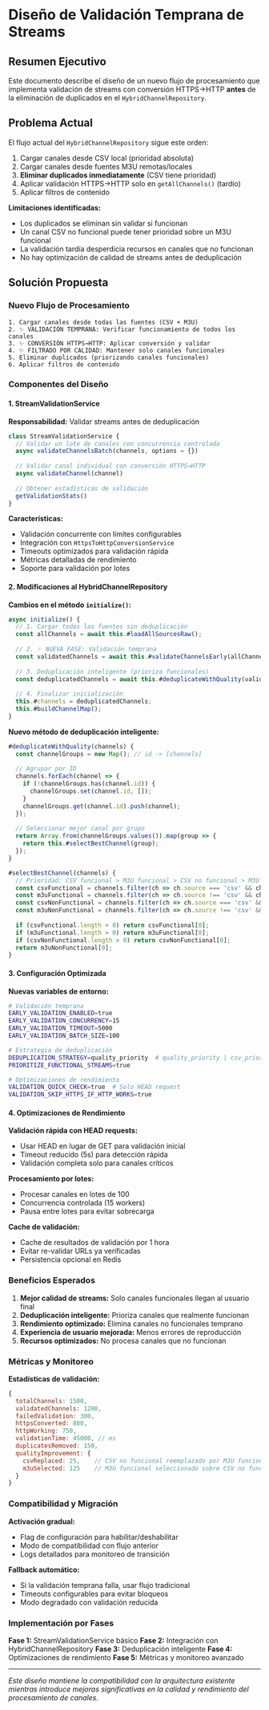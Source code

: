 # Diseño de Validación Temprana de Streams

## Resumen Ejecutivo

Este documento describe el diseño de un nuevo flujo de procesamiento que implementa validación de streams con conversión HTTPS→HTTP **antes** de la eliminación de duplicados en el `HybridChannelRepository`.

## Problema Actual

El flujo actual del `HybridChannelRepository` sigue este orden:
1. Cargar canales desde CSV local (prioridad absoluta)
2. Cargar canales desde fuentes M3U remotas/locales
3. **Eliminar duplicados inmediatamente** (CSV tiene prioridad)
4. Aplicar validación HTTPS→HTTP solo en `getAllChannels()` (tardío)
5. Aplicar filtros de contenido

**Limitaciones identificadas:**
- Los duplicados se eliminan sin validar si funcionan
- Un canal CSV no funcional puede tener prioridad sobre un M3U funcional
- La validación tardía desperdicia recursos en canales que no funcionan
- No hay optimización de calidad de streams antes de deduplicación

## Solución Propuesta

### Nuevo Flujo de Procesamiento

```
1. Cargar canales desde todas las fuentes (CSV + M3U)
2. ✨ VALIDACIÓN TEMPRANA: Verificar funcionamiento de todos los canales
3. ✨ CONVERSIÓN HTTPS→HTTP: Aplicar conversión y validar
4. ✨ FILTRADO POR CALIDAD: Mantener solo canales funcionales
5. Eliminar duplicados (priorizando canales funcionales)
6. Aplicar filtros de contenido
```

### Componentes del Diseño

#### 1. StreamValidationService

**Responsabilidad:** Validar streams antes de deduplicación

```javascript
class StreamValidationService {
  // Validar un lote de canales con concurrencia controlada
  async validateChannelsBatch(channels, options = {})
  
  // Validar canal individual con conversión HTTPS→HTTP
  async validateChannel(channel)
  
  // Obtener estadísticas de validación
  getValidationStats()
}
```

**Características:**
- Validación concurrente con límites configurables
- Integración con `HttpsToHttpConversionService`
- Timeouts optimizados para validación rápida
- Métricas detalladas de rendimiento
- Soporte para validación por lotes

#### 2. Modificaciones al HybridChannelRepository

**Cambios en el método `initialize()`:**

```javascript
async initialize() {
  // 1. Cargar todas las fuentes sin deduplicación
  const allChannels = await this.#loadAllSourcesRaw();
  
  // 2. ✨ NUEVA FASE: Validación temprana
  const validatedChannels = await this.#validateChannelsEarly(allChannels);
  
  // 3. Deduplicación inteligente (prioriza funcionales)
  const deduplicatedChannels = await this.#deduplicateWithQuality(validatedChannels);
  
  // 4. Finalizar inicialización
  this.#channels = deduplicatedChannels;
  this.#buildChannelMap();
}
```

**Nuevo método de deduplicación inteligente:**

```javascript
#deduplicateWithQuality(channels) {
  const channelGroups = new Map(); // id -> [channels]
  
  // Agrupar por ID
  channels.forEach(channel => {
    if (!channelGroups.has(channel.id)) {
      channelGroups.set(channel.id, []);
    }
    channelGroups.get(channel.id).push(channel);
  });
  
  // Seleccionar mejor canal por grupo
  return Array.from(channelGroups.values()).map(group => {
    return this.#selectBestChannel(group);
  });
}

#selectBestChannel(channels) {
  // Prioridad: CSV funcional > M3U funcional > CSV no funcional > M3U no funcional
  const csvFunctional = channels.filter(ch => ch.source === 'csv' && ch.isValidated);
  const m3uFunctional = channels.filter(ch => ch.source !== 'csv' && ch.isValidated);
  const csvNonFunctional = channels.filter(ch => ch.source === 'csv' && !ch.isValidated);
  const m3uNonFunctional = channels.filter(ch => ch.source !== 'csv' && !ch.isValidated);
  
  if (csvFunctional.length > 0) return csvFunctional[0];
  if (m3uFunctional.length > 0) return m3uFunctional[0];
  if (csvNonFunctional.length > 0) return csvNonFunctional[0];
  return m3uNonFunctional[0];
}
```

#### 3. Configuración Optimizada

**Nuevas variables de entorno:**

```bash
# Validación temprana
EARLY_VALIDATION_ENABLED=true
EARLY_VALIDATION_CONCURRENCY=15
EARLY_VALIDATION_TIMEOUT=5000
EARLY_VALIDATION_BATCH_SIZE=100

# Estrategia de deduplicación
DEDUPLICATION_STRATEGY=quality_priority  # quality_priority | csv_priority
PRIORITIZE_FUNCTIONAL_STREAMS=true

# Optimizaciones de rendimiento
VALIDATION_QUICK_CHECK=true  # Solo HEAD request
VALIDATION_SKIP_HTTPS_IF_HTTP_WORKS=true
```

#### 4. Optimizaciones de Rendimiento

**Validación rápida con HEAD requests:**
- Usar HEAD en lugar de GET para validación inicial
- Timeout reducido (5s) para detección rápida
- Validación completa solo para canales críticos

**Procesamiento por lotes:**
- Procesar canales en lotes de 100
- Concurrencia controlada (15 workers)
- Pausa entre lotes para evitar sobrecarga

**Cache de validación:**
- Cache de resultados de validación por 1 hora
- Evitar re-validar URLs ya verificadas
- Persistencia opcional en Redis

### Beneficios Esperados

1. **Mejor calidad de streams:** Solo canales funcionales llegan al usuario final
2. **Deduplicación inteligente:** Prioriza canales que realmente funcionan
3. **Rendimiento optimizado:** Elimina canales no funcionales temprano
4. **Experiencia de usuario mejorada:** Menos errores de reproducción
5. **Recursos optimizados:** No procesa canales que no funcionan

### Métricas y Monitoreo

**Estadísticas de validación:**
```javascript
{
  totalChannels: 1500,
  validatedChannels: 1200,
  failedValidation: 300,
  httpsConverted: 800,
  httpWorking: 750,
  validationTime: 45000, // ms
  duplicatesRemoved: 150,
  qualityImprovement: {
    csvReplaced: 25,    // CSV no funcional reemplazado por M3U funcional
    m3uSelected: 125    // M3U funcional seleccionado sobre CSV no funcional
  }
}
```

### Compatibilidad y Migración

**Activación gradual:**
- Flag de configuración para habilitar/deshabilitar
- Modo de compatibilidad con flujo anterior
- Logs detallados para monitoreo de transición

**Fallback automático:**
- Si la validación temprana falla, usar flujo tradicional
- Timeouts configurables para evitar bloqueos
- Modo degradado con validación reducida

### Implementación por Fases

**Fase 1:** StreamValidationService básico
**Fase 2:** Integración con HybridChannelRepository
**Fase 3:** Deduplicación inteligente
**Fase 4:** Optimizaciones de rendimiento
**Fase 5:** Métricas y monitoreo avanzado

---

*Este diseño mantiene la compatibilidad con la arquitectura existente mientras introduce mejoras significativas en la calidad y rendimiento del procesamiento de canales.*